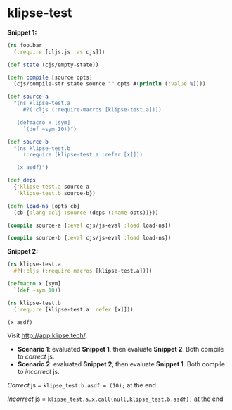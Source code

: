 # klipse-test

**Snippet 1:**

```clojure
(ns foo.bar
  (:require [cljs.js :as cjs]))

(def state (cjs/empty-state))

(defn compile [source opts]
  (cjs/compile-str state source "" opts #(println (:value %))))

(def source-a
  "(ns klipse-test.a
     #?(:cljs (:require-macros [klipse-test.a])))

   (defmacro x [sym]
     `(def ~sym 10))")

(def source-b
  "(ns klipse-test.b
     (:require [klipse-test.a :refer [x]]))

   (x asdf)")

(def deps
  {'klipse-test.a source-a
   'klipse-test.b source-b})

(defn load-ns [opts cb]
  (cb {:lang :clj :source (deps (:name opts))}))

(compile source-a {:eval cjs/js-eval :load load-ns})

(compile source-b {:eval cjs/js-eval :load load-ns})
```

**Snippet 2:**

```clojure
(ns klipse-test.a
  #?(:cljs (:require-macros [klipse-test.a])))

(defmacro x [sym]
  `(def ~sym 10))

(ns klipse-test.b
  (:require [klipse-test.a :refer [x]]))

(x asdf)
```

Visit http://app.klipse.tech/.

- **Scenario 1**: evaluated **Snippet 1**, then evaluate **Snippet 2**. Both compile to _correct_ js.
- **Scenario 2**: evaluated **Snippet 2**, then evaluate **Snippet 1**. Both compile to _incorrect_ js.

_Correct_ js   = `klipse_test.b.asdf = (10);` at the end

_Incorrect_ js = `klipse_test.a.x.call(null,klipse_test.b.asdf);` at the end
